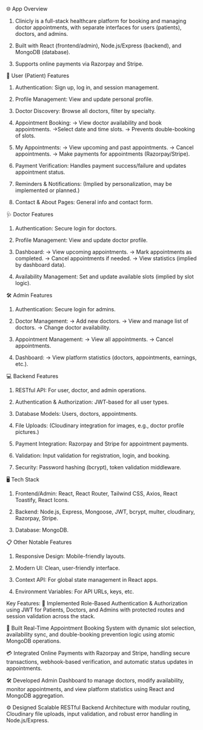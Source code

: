 <!-- # React + Vite

This template provides a minimal setup to get React working in Vite with HMR and some ESLint rules.

Currently, two official plugins are available:

- [@vitejs/plugin-react](https://github.com/vitejs/vite-plugin-react/blob/main/packages/plugin-react/README.md) uses [Babel](https://babeljs.io/) for Fast Refresh
- [@vitejs/plugin-react-swc](https://github.com/vitejs/vite-plugin-react-swc) uses [SWC](https://swc.rs/) for Fast Refresh -->

🌐 App Overview
1. Clinicly is a full-stack healthcare platform for booking and managing doctor appointments, with separate interfaces for users (patients), doctors, and admins.

2. Built with React (frontend/admin), Node.js/Express (backend), and MongoDB (database).

3. Supports online payments via Razorpay and Stripe.


👤 User (Patient) Features
1. Authentication: Sign up, log in, and session management.

2. Profile Management: View and update personal profile.

3. Doctor Discovery: Browse all doctors, filter by specialty.

4. Appointment Booking:
  -> View doctor availability and book appointments.
  ->Select date and time slots.
  -> Prevents double-booking of slots.

5. My Appointments:
  -> View upcoming and past appointments.
  -> Cancel appointments.
  -> Make payments for appointments (Razorpay/Stripe).

6. Payment Verification: Handles payment success/failure and updates appointment status.

7. Reminders & Notifications: (Implied by personalization, may be implemented or planned.)

8. Contact & About Pages: General info and contact form.

🩺 Doctor Features
1. Authentication: Secure login for doctors.

2. Profile Management: View and update doctor profile.

3. Dashboard:
  -> View upcoming appointments.
  -> Mark appointments as completed.
  -> Cancel appointments if needed.
  -> View statistics (implied by dashboard data).

4. Availability Management: Set and update available slots (implied by slot logic).


🛠️ Admin Features
1. Authentication: Secure login for admins.
2. Doctor Management:
  -> Add new doctors.
  -> View and manage list of doctors.
  -> Change doctor availability.

3. Appointment Management:
  -> View all appointments.
  -> Cancel appointments.

4. Dashboard:
  -> View platform statistics (doctors, appointments, earnings, etc.).

💻 Backend Features
1. RESTful API: For user, doctor, and admin operations.

2. Authentication & Authorization: JWT-based for all user types.

3. Database Models: Users, doctors, appointments.

4. File Uploads: (Cloudinary integration for images, e.g., doctor profile pictures.)

5. Payment Integration: Razorpay and Stripe for appointment payments.

6. Validation: Input validation for registration, login, and booking.

7. Security: Password hashing (bcrypt), token validation middleware.

🖥️ Tech Stack
1. Frontend/Admin: React, React Router, Tailwind CSS, Axios, React Toastify, React Icons.

2. Backend: Node.js, Express, Mongoose, JWT, bcrypt, multer, cloudinary, Razorpay, Stripe.

3. Database: MongoDB.


📋 Other Notable Features
1. Responsive Design: Mobile-friendly layouts.

2. Modern UI: Clean, user-friendly interface.

3. Context API: For global state management in React apps.

4. Environment Variables: For API URLs, keys, etc.



Key Features:
🔐 Implemented Role-Based Authentication & Authorization using JWT for Patients, Doctors, and Admins with protected routes and session validation across the stack.

📅 Built Real-Time Appointment Booking System with dynamic slot selection, availability sync, and double-booking prevention logic using atomic MongoDB operations.

💳 Integrated Online Payments with Razorpay and Stripe, handling secure transactions, webhook-based verification, and automatic status updates in appointments.

🛠️ Developed Admin Dashboard to manage doctors, modify availability, monitor appointments, and view platform statistics using React and MongoDB aggregation.

⚙️ Designed Scalable RESTful Backend Architecture with modular routing, Cloudinary file uploads, input validation, and robust error handling in Node.js/Express.